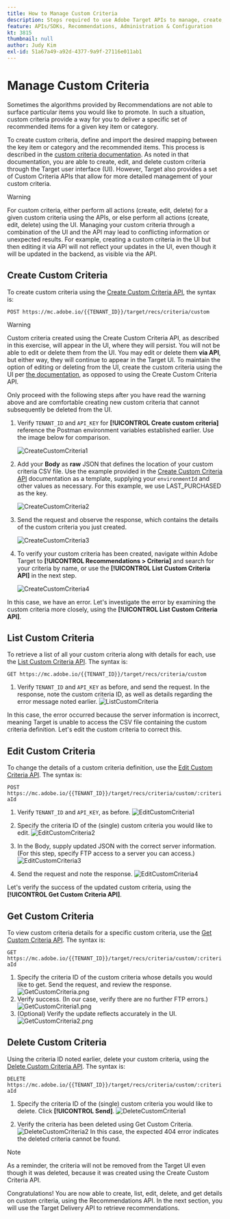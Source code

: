 ```yaml
---
title: How to Manage Custom Criteria
description: Steps required to use Adobe Target APIs to manage, create, list, edit, get, and delete Adobe Target Recommendations criteria.
feature: APIs/SDKs, Recommendations, Administration & Configuration
kt: 3815
thumbnail: null
author: Judy Kim
exl-id: 51a67a49-a92d-4377-9a9f-27116e011ab1
---
```

# Manage Custom Criteria

Sometimes the algorithms provided by Recommendations are not able to surface particular items you would like to promote. In such a situation, custom criteria provide a way for you to deliver a specific set of recommended items for a given key item or category.

To create custom criteria, define and import the desired mapping between the key item or category and the recommended items. This process is described in the [custom criteria documentation](https://experienceleague.adobe.com/docs/target/using/recommendations/criteria/recommendations-csv.html). As noted in that documentation, you are able to create, edit, and delete custom criteria through the Target user interface (UI). However, Target also provides a set of Custom Criteria APIs that allow for more detailed management of your custom criteria.

>[!WARNING]
>
>For custom criteria, either perform all actions (create, edit, delete) for a given custom criteria using the APIs, or else perform all actions (create, edit, delete) using the UI. Managing your custom criteria through a combination of the UI and the API may lead to conflicting information or unexpected results. For example, creating a custom criteria in the UI but then editing it via API will not reflect your updates in the UI, even though it will be updated in the backend, as visible via the API.

## Create Custom Criteria

To create custom criteria using the [Create Custom Criteria API](https://developers.adobetarget.com/api/recommendations/#operation/createCriteriaCustom), the syntax is:

`POST https://mc.adobe.io/{{TENANT_ID}}/target/recs/criteria/custom`

>[!WARNING]
>
>Custom criteria created using the Create Custom Criteria API, as described in this exercise, will appear in the UI, where they will persist. You will not be able to edit or delete them from the UI. You may edit or delete them **via API**, but either way, they will continue to appear in the Target UI. To maintain the option of editing or deleting from the UI, create the custom criteria using the UI per [the documentation](https://experienceleague.adobe.com/docs/target/using/recommendations/criteria/recommendations-csv.html), as opposed to using the Create Custom Criteria API.

Only proceed with the following steps after you have read the warning above and are comfortable creating new custom criteria that cannot subsequently be deleted from the UI.

1. Verify `TENANT_ID` and `API_KEY` for **[!UICONTROL Create custom criteria]** reference the Postman environment variables established earlier. Use the image below for comparison.

    ![CreateCustomCriteria1](assets/CreateCustomCriteria1.png)

1. Add your **Body** as **raw** JSON that defines the location of your custom criteria CSV file. Use the example provided in the [Create Custom Criteria API](https://developers.adobetarget.com/api/recommendations/#operation/getAllCriteriaCustom) documentation as a template, supplying your `environmentId` and other values as necessary. For this example, we use LAST_PURCHASED as the key.

    ![CreateCustomCriteria2](assets/CreateCustomCriteria2.png)

1. Send the request and observe the response, which contains the details of the custom criteria you just created.

    ![CreateCustomCriteria3](assets/CreateCustomCriteria3.png)

1. To verify your custom criteria has been created, navigate within Adobe Target to **[!UICONTROL Recommendations > Criteria]** and search for your criteria by name, or use the **[!UICONTROL List Custom Criteria API]** in the next step.

    ![CreateCustomCriteria4](assets/CreateCustomCriteria4.png)

In this case, we have an error. Let's investigate the error by examining the custom criteria more closely, using the **[!UICONTROL List Custom Criteria API]**.

## List Custom Criteria

To retrieve a list of all your custom criteria along with details for each, use the [List Custom Criteria API](https://developers.adobetarget.com/api/recommendations/#operation/getAllCriteriaCustom). The syntax is:

`GET https://mc.adobe.io/{{TENANT_ID}}/target/recs/criteria/custom`

1. Verify `TENANT_ID` and `API_KEY` as before, and send the request. In the response, note the custom criteria ID, as well as details regarding the error message noted earlier.
   ![ListCustomCriteria](assets/ListCustomCriteria.png)

In this case, the error occurred because the server information is incorrect, meaning Target is unable to access the CSV file containing the custom criteria definition. Let's edit the custom criteria to correct this.

## Edit Custom Criteria

To change the details of a custom criteria definition, use the [Edit Custom Criteria API](https://developers.adobetarget.com/api/recommendations/#operation/updateCriteriaCustom). The syntax is:

`POST https://mc.adobe.io/{{TENANT_ID}}/target/recs/criteria/custom/:criteriaId`

1. Verify `TENANT_ID` and `API_KEY`, as before.
![EditCustomCriteria1](assets/EditCustomCriteria1.png)

1. Specify the criteria ID of the (single) custom criteria you would like to edit.
![EditCustomCriteria2](assets/EditCustomCriteria2.png)

1. In the Body, supply updated JSON with the correct server information. (For this step, specify FTP access to a server you can access.)
![EditCustomCriteria3](assets/EditCustomCriteria3.png)

1. Send the request and note the response.
![EditCustomCriteria4](assets/EditCustomCriteria4.png)

Let's verify the success of the updated custom criteria, using the **[!UICONTROL Get Custom Criteria API]**.

## Get Custom Criteria

To view custom criteria details for a specific custom criteria, use the [Get Custom Criteria API](https://developers.adobetarget.com/api/recommendations/#operation/getCriteriaCustom). The syntax is:

`GET https://mc.adobe.io/{{TENANT_ID}}/target/recs/criteria/custom/:criteriaId`

1. Specify the criteria ID of the custom criteria whose details you would like to get. Send the request, and review the response.
![GetCustomCriteria.png](assets/GetCustomCriteria.png)
1. Verify success. (In our case, verify there are no further FTP errors.)
   ![GetCustomCriteria1.png](assets/GetCustomCriteria1.png)
1. (Optional) Verify the update reflects accurately in the UI.
   ![GetCustomCriteria2.png](assets/GetCustomCriteria2.png)

## Delete Custom Criteria

Using the criteria ID noted earlier, delete your custom criteria, using the [Delete Custom Criteria API](https://developers.adobetarget.com/api/recommendations/#operation/deleteCriteriaCustom). The syntax is:

`DELETE https://mc.adobe.io/{{TENANT_ID}}/target/recs/criteria/custom/:criteriaId`

1. Specify the criteria ID of the (single) custom criteria you would like to delete. Click **[!UICONTROL Send]**.
   ![DeleteCustomCriteria1](assets/DeleteCustomCriteria1.png)

1. Verify the criteria has been deleted using Get Custom Criteria.
   ![DeleteCustomCriteria2](assets/DeleteCustomCriteria2.png)
   In this case, the expected 404 error indicates the deleted criteria cannot be found.

>[!NOTE]
>
>As a reminder, the criteria will not be removed from the Target UI even though it was deleted, because it was created using the Create Custom Criteria API.

Congratulations! You are now able to create, list, edit, delete, and get details on custom criteria, using the Recommendations API. In the next section, you will use the Target Delivery API to retrieve recommendations.

<!--- [Next "Fetch Recommendations with the Server-side Delivery API" >](fetch-recs-server-side-delivery-api.md) --->

